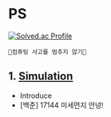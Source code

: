 # PS

[![Solved.ac Profile](http://mazassumnida.wtf/api/v2/generate_badge?boj=one9119)](https://solved.ac/one9119/)

```🧠컴퓨팅 사고를 멈추지 않기🦾```

## 1. [Simulation](https://github.com/choiish98/PS/tree/main/Simulation)
- Introduce
- [백준] 17144 미세먼지 안녕!